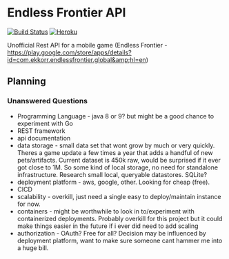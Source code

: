# Endless Frontier API
[![Build Status](https://travis-ci.org/macgregor/endlessfrontier_api.svg?branch=master)](https://travis-ci.org/macgregor/endlessfrontier_api)
[![Heroku](http://heroku-badge.herokuapp.com/?app=endlessfrontier-api&style=flat&svg=1)](https://endlessfrontier-api.herokuapp.com/hello-world)

Unofficial Rest API for a mobile game (Endless Frontier - https://play.google.com/store/apps/details?id=com.ekkorr.endlessfrontier.global&amp;hl=en)

## Planning
### Unanswered Questions
* Programming Language - java 8 or 9? but might be a good chance to experiment with Go
* REST framework
* api documentation
* data storage - small data set that wont grow by much or very quickly. Theres a game update a few times a year that adds a handful of new pets/artifacts. Current dataset is 450k raw, would be surprised if it ever got close to 1M. So some kind of local storage, no need for standalone infrastructure. Research small local, queryable datastores. SQLite?
* deployment platform - aws, google, other. Looking for cheap (free). 
* CICD
* scalability - overkill, just need a single easy to deploy/maintain instance for now.
* containers - might be worthwhile to look in to/experiment with containerized deployments. Probably overkill for this project but it could make things easier in the future if i ever did need to add scaling
* authorization - OAuth? Free for all? Decision may be influenced by deployment platform, want to make sure someone cant hammer me into a huge bill. 
